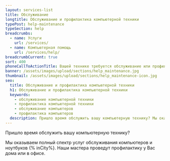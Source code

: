 ```yaml
---
layout: services-list
title: Обслуживание
longtitle: Обслуживание и профилактика компьютерной техники
typePost: help-maintenance
typeSection: help
breadcrumbs:
  - name: Услуги
    url: /services/
  - name: Компьютерная помощь
    url: /services/help/
breadcrumbCurrent: true
sort: 400
phoneCallToActionTitle: Вашей технике требуется обслуживание или профилактика? Звоните!
banner: /assets/images/upload/sections/help_maintenance.jpg
thumbnail: /assets/images/upload/sections/help_maintenance-icon.jpg
seo:
  title: Обслуживание и профилактика компьютерной техники
  h1: Обслуживание и профилактика компьютерной техники
  keywords: 
    - обслуживание компьютерной техники
    - профилактика компьютерной техники
    - обслуживание компьютеров
    - профилактика компьютеров
  description: Пришло время обслужить вашу компьютерную технику? Мы оказываем полный спектр услуг обслуживания компьютеров и ноутбуков {% inCity %}. Наши мастера проведут профилактику у Вас дома или в офисе {% inCity %}.
---
```

Пришло время обслужить вашу компьютерную технику?

Мы оказываем полный спектр услуг обслуживания компьютеров и ноутбуков {% inCity%}. Наши мастера проведут профилактику у Вас дома или в офисе.